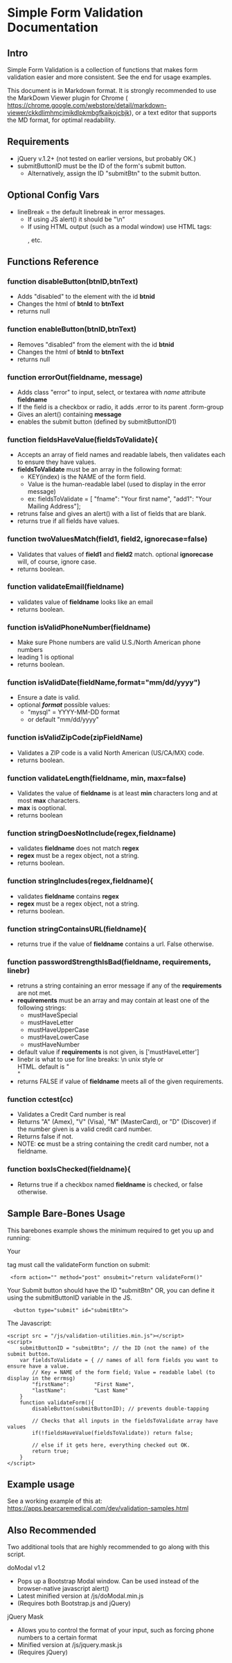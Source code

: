 
Simple Form Validation Documentation
====================================

Intro
-----
Simple Form Validation is a collection of functions that makes form validation easier and more consistent.  See the end for usage examples.

This document is in Markdown format. It is strongly recommended to use the MarkDown Viewer plugin for Chrome ( https://chrome.google.com/webstore/detail/markdown-viewer/ckkdlimhmcjmikdlpkmbgfkaikojcbjk), or a text editor that supports the MD format, for optimal readability.

Requirements
------------
- jQuery v.1.2+ (not tested on earlier versions, but probably OK.)
- submitButtonID must be the ID of the form's submit button.
    + Alternatively, assign the ID "submitBtn" to the submit button.

Optional Config Vars
--------------------
- lineBreak = the default linebreak in error messages.
    + If using JS alert() it should be "\n"
    + If using HTML output (such as a modal window) use HTML tags: <br> <P>, etc.

Functions Reference
-------------------

### function disableButton(btnID,btnText)

- Adds "disabled" to the element with the id __btnid__  
- Changes the html of __btnId__ to __btnText__  
- returns null

### function enableButton(btnID,btnText)

- Removes "disabled" from the element with the id __btnid__  
- Changes the html of __btnId__ to __btnText__  
- returns null

### function errorOut(fieldname, message)

- Adds class "error" to input, select, or textarea with *name* attribute __fieldname__
- If the field is a checkbox or radio, it adds .error to its parent .form-group
- Gives an alert() containing __message__
- enables the submit button  (defined by submitButtonID1)

### function fieldsHaveValue(fieldsToValidate){
- Accepts an array of field names and readable labels, then validates each to ensure they have values.
- __fieldsToValidate__ must be an array in the following format:
    + KEY(index) is the NAME of the form field.
    + Value is the human-readable label (used to display in the error message)
    + ex:  fieldsToValidate = [ "fname": "Your first name", "add1": "Your Mailing Address"];
- retruns false and gives an alert() with a list of fields that are blank.
- returns true if all fields have values.


### function twoValuesMatch(field1, field2, ignorecase=false)
- Validates that values of __field1__ and __field2__ match.  optional __ignorecase__ will, of course, ignore case.
- returns boolean.

### function validateEmail(fieldname)
- validates value of __fieldname__ looks like an email
- returns boolean.

### function isValidPhoneNumber(fieldname)
- Make sure Phone numbers are valid U.S./North American phone numbers
- leading 1 is optional
- returns boolean.

### function isValidDate(fieldName,format="mm/dd/yyyy")
- Ensure a date is valid.
- optional ___format___ possible values:
    +  "mysql"  = YYYY-MM-DD format
    +  or default "mm/dd/yyyy"

### function isValidZipCode(zipFieldName)
- Validates a ZIP code is a valid North American (US/CA/MX) code.
- returns boolean.

### function validateLength(fieldname, min, max=false)
- Validates the value of __fieldname__ is at least __min__ characters long and at most __max__ characters.
- __max__ is ooptional.
- returns boolean

### function stringDoesNotInclude(regex,fieldname)
- validates __fieldname__ does not match __regex__
- __regex__ must be a regex object, not a string.
- returns boolean.

### function stringIncludes(regex,fieldname){
- validates __fieldname__ contains __regex__
- __regex__ must be a regex object, not a string.
- returns boolean.

### function stringContainsURL(fieldname){
- returns true if the value of __fieldname__ contains a url. False otherwise.

### function passwordStrengthIsBad(fieldname, requirements, linebr)
- retruns a string containing an error message if any of the __requirements__ are not met.
- __requirements__ must be an array and may contain at least one of the following strings:
    + mustHaveSpecial
    + mustHaveLetter
    + mustHaveUpperCase
    + mustHaveLowerCase
    + mustHaveNumber
- default value if __requirements__ is not given, is ['mustHaveLetter']
- linebr is what to use for line breaks: \n unix style or <br /> HTML.  default is "<br/>"
- returns FALSE if value of __fieldname__ meets all of the given requirements.

### function cctest(cc)
- Validates a Credit Card number is real
- Returns "A" (Amex), "V" (Visa), "M" (MasterCard), or "D" (Discover) if the number given is a valid credit card number.
- Returns false if not.
- NOTE: __cc__ must be a string containing the credit card number, not a fieldname.

### function boxIsChecked(fieldname){
- Returns true if a checkbox named __fieldname__ is checked, or false otherwise.


Sample Bare-Bones Usage
-----------------------
This barebones example shows the minimum required to get you up and running:

Your <FORM> tag must call the validateForm function on submit:
```
 <form action="" method="post" onsubmit="return validateForm()"
```

Your Submit button should have the ID "submitBtn" OR, you can define it using the submitButtonID variable in the JS.
```
  <button type="submit" id="submitBtn">
```

The Javascript:
```
<script src = "/js/validation-utilities.min.js"></script>
<script>
    submitButtonID = "submitBtn"; // the ID (not the name) of the submit button.
    var fieldsToValidate = { // names of all form fields you want to ensure have a value.
        // Key = NAME of the form field; Value = readable label (to display in the errmsg)
        "firstName":        "First Name",
        "lastName":         "Last Name"
    }
    function validateForm(){
        disableButton(submitButtonID); // prevents double-tapping

        // Checks that all inputs in the fieldsToValidate array have values
        if(!fieldsHaveValue(fieldsToValidate)) return false;

        // else if it gets here, everything checked out OK.
        return true;
    }
</script>
```

Example usage
-------------
See a working example of this at: https://apps.bearcaremedical.com/dev/validation-samples.html

Also Recommended
----------------
Two additional tools that are highly recommended to go along with this script.

doModal v1.2
- Pops up a Bootstrap Modal window.  Can be used instead of the browser-native javascript alert()
- Latest minified version at /js/doModal.min.js
- (Requires both Bootstrap.js and jQuery)

jQuery Mask
- Allows you to control the format of your input, such as forcing phone numbers to a certain format
- Minified version at /js/jquery.mask.js
- (Requires jQuery)

